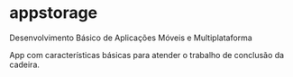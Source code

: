 # appstorage
Desenvolvimento Básico de Aplicações Móveis e Multiplataforma

App com características básicas para atender o trabalho de conclusão da cadeira.

